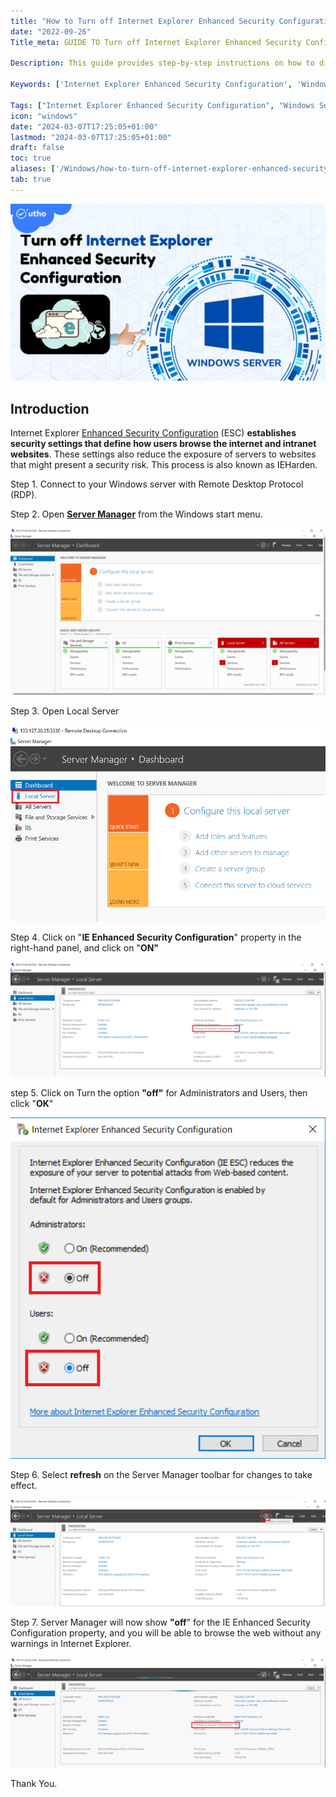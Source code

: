 ```yaml
---
title: "How to Turn off Internet Explorer Enhanced Security Configuration on Windows Server"
date: "2022-09-26"
Title_meta: GUIDE TO Turn off Internet Explorer Enhanced Security Configuration on Windows Server

Description: This guide provides step-by-step instructions on how to disable Internet Explorer Enhanced Security Configuration (IE ESC) on Windows Server. Learn how to navigate Server Manager, adjust IE ESC settings for administrators and users, and improve browsing flexibility while maintaining security standards.

Keywords: ['Internet Explorer Enhanced Security Configuration', 'Windows Server', 'disable IE ESC', 'Server Manager', 'browser security settings']

Tags: ["Internet Explorer Enhanced Security Configuration", "Windows Server", "Disable IE ESC", "Server Manager", "Browser Security Settings"]
icon: "windows"
date: "2024-03-07T17:25:05+01:00"
lastmod: "2024-03-07T17:25:05+01:00" 
draft: false
toc: true
aliases: ['/Windows/how-to-turn-off-internet-explorer-enhanced-security-configuration-on-windows-server']
tab: true
---
```


![Turn off Internet Explorer Enhanced Security](images/How-to-Turn-off-Internet-Explorer-Enhanced-Security-Configuration-on-Windows-Server_utho.jpg)

## Introduction

Internet Explorer [Enhanced Security Configuration](https://learn.microsoft.com/en-us/troubleshoot/developer/browsers/security-privacy/enhanced-security-configuration-faq) (ESC) **establishes security settings that define how users browse the internet and intranet websites**. These settings also reduce the exposure of servers to websites that might present a security risk. This process is also known as IEHarden.

Step 1. Connect to your Windows server with Remote Desktop Protocol (RDP).

Step 2. Open **[Server Manager](https://utho.com/docs/tutorial/how-to-setup-ssh-server-on-windows-server-via-powershell/)** from the Windows start menu.

![](images/Screenshot_1-20-1024x542.png)

Step 3. Open Local Server

![Turn off Internet Explorer Enhanced Security](images/Screenshot_2-26.png)

Step 4. Click on "**IE Enhanced Security Configuration**" property in the right-hand panel, and click on "**ON"**

![](images/Screenshot_3-20-1024x374.png)

step 5. Click on Turn the option **"off"** for Administrators and Users, then click "**OK**"

![Turn off Internet Explorer Enhanced Security](images/Screenshot_4-23.png)

Step 6. Select **refresh** on the Server Manager toolbar for changes to take effect.

![](images/Screenshot_5-18-1024x348.png)

Step 7. Server Manager will now show **"off**" for the IE Enhanced Security Configuration property, and you will be able to browse the web without any warnings in Internet Explorer.

![Turn off Internet Explorer Enhanced Security](images/Screenshot_6-16-1024x357.png)

Thank You.
